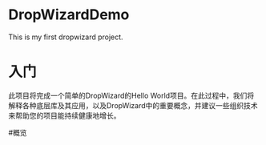 # DropWizardDemo
This is my  first dropwizard project. 
# 入门
此项目将完成一个简单的DropWizard的Hello World项目。在此过程中，我们将解释各种底层库及其应用，以及DropWizard中的重要概念，并建议一些组织技术来帮助您的项目能持续健康地增长。

#概览
